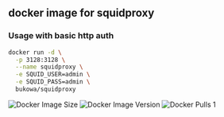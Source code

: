 ## docker image for squidproxy

### Usage with basic http auth

```bash
docker run -d \
  -p 3128:3128 \
  --name squidproxy \
  -e SQUID_USER=admin \
  -e SQUID_PASS=admin \
  bukowa/squidproxy
```
![Docker Image Size](https://img.shields.io/docker/image-size/bukowa/squidproxy/latest)
![Docker Image Version](https://img.shields.io/docker/v/bukowa/squidproxy)
![Docker Pulls](https://img.shields.io/docker/pulls/bukowa/squidproxy)
1